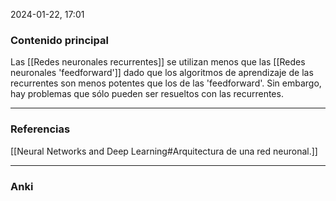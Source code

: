 2024-01-22, 17:01
### Contenido principal

Las [[Redes neuronales recurrentes]] se utilizan menos que las [[Redes neuronales 'feedforward']] dado que los algoritmos de aprendizaje de las recurrentes son menos potentes que los de las 'feedforward'. Sin embargo, hay problemas que sólo pueden ser resueltos con las recurrentes.

--- 
### Referencias

[[Neural Networks and Deep Learning#Arquitectura de una red neuronal.]]

---
### Anki

